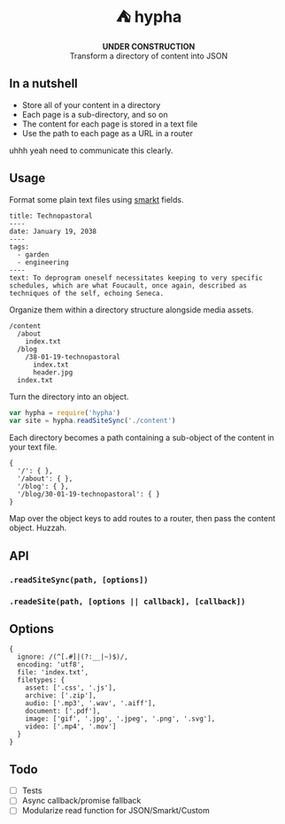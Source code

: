 <h1 align="center">⛺️ hypha</h1>

<div align="center"><b>UNDER CONSTRUCTION</b></div>

<div align="center">Transform a directory of content into JSON</div>

## In a nutshell

- Store all of your content in a directory
- Each page is a sub-directory, and so on
- The content for each page is stored in a text file
- Use the path to each page as a URL in a router

uhhh yeah need to communicate this clearly.

## Usage

Format some plain text files using [smarkt](https://github.com/jondashkyle/smarkt) fields.

```
title: Technopastoral
----
date: January 19, 2038
----
tags:
  - garden
  - engineering
----
text: To deprogram oneself necessitates keeping to very specific schedules, which are what Foucault, once again, described as techniques of the self, echoing Seneca. 
```

Organize them within a directory structure alongside media assets.

```
/content
  /about
    index.txt
  /blog
    /38-01-19-technopastoral
      index.txt
      header.jpg
  index.txt
```

Turn the directory into an object.

```js
var hypha = require('hypha')
var site = hypha.readSiteSync('./content')
```

Each directory becomes a path containing a sub-object of the content in your text file. 

```
{
  '/': { },
  '/about': { },
  '/blog': { },
  '/blog/30-01-19-technopastoral': { }
}
```

Map over the object keys to add routes to a router, then pass the content object. Huzzah.

## API

### `.readSiteSync(path, [options])`

### `.readeSite(path, [options || callback], [callback])`

## Options

```
{
  ignore: /(^[.#]|(?:__|~)$)/,
  encoding: 'utf8',
  file: 'index.txt',
  filetypes: {
    asset: ['.css', '.js'],
    archive: ['.zip'],
    audio: ['.mp3', '.wav', '.aiff'],
    document: ['.pdf'],
    image: ['gif', '.jpg', '.jpeg', '.png', '.svg'],
    video: ['.mp4', '.mov']
  }
}
```

## Todo

- [ ] Tests
- [ ] Async callback/promise fallback
- [ ] Modularize read function for JSON/Smarkt/Custom
